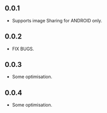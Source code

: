 ## 0.0.1

* Supports image Sharing for ANDROID only.

## 0.0.2

* FIX BUGS.

## 0.0.3

* Some optimisation.

## 0.0.4

* Some optimisation.